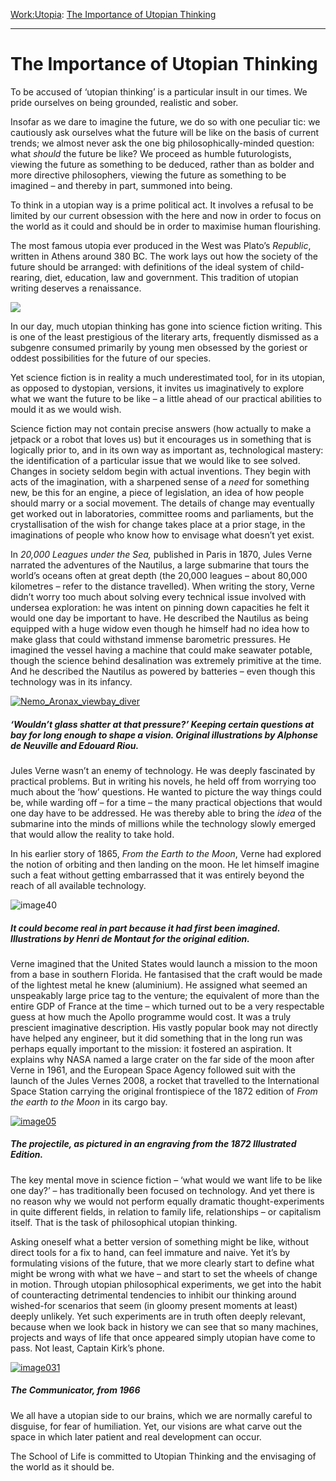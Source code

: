 [Work:](https://www.theschooloflife.com/thebookoflife/category/work/)[Utopia](https://www.theschooloflife.com/thebookoflife/category/work/utopia/): [The Importance of Utopian Thinking](https://www.theschooloflife.com/thebookoflife/16496/)

* * *

# The Importance of Utopian Thinking

To be accused of ‘utopian thinking’ is a particular insult in our times. We pride ourselves on being grounded, realistic and sober.

Insofar as we dare to imagine the future, we do so with one peculiar tic: we cautiously ask ourselves what the future will be like on the basis of current trends; we almost never ask the one big philosophically-minded question: what _should_ the future be like? We proceed as humble futurologists, viewing the future as something to be deduced, rather than as bolder and more directive philosophers, viewing the future as something to be imagined – and thereby in part, summoned into being.

To think in a utopian way is a prime political act. It involves a refusal to be limited by our current obsession with the here and now in order to focus on the world as it could and should be in order to maximise human flourishing.

The most famous utopia ever produced in the West was Plato’s _Republic_, written in Athens around 380 BC. The work lays out how the society of the future should be arranged: with definitions of the ideal system of child-rearing, diet, education, law and government. This tradition of utopian writing deserves a renaissance.

![](https://upload.wikimedia.org/wikipedia/commons/c/c4/Akropolis_by_Leo_von_Klenze.jpg)

In our day, much utopian thinking has gone into science fiction writing. This is one of the least prestigious of the literary arts, frequently dismissed as a subgenre consumed primarily by young men obsessed by the goriest or oddest possibilities for the future of our species.

Yet science fiction is in reality a much underestimated tool, for in its utopian, as opposed to dystopian, versions, it invites us imaginatively to explore what we want the future to be like – a little ahead of our practical abilities to mould it as we would wish.

Science fiction may not contain precise answers (how actually to make a jetpack or a robot that loves us) but it encourages us in something that is logically prior to, and in its own way as important as, technological mastery: the identification of a particular issue that we would like to see solved. Changes in society seldom begin with actual inventions. They begin with acts of the imagination, with a sharpened sense of a _need_ for something new, be this for an engine, a piece of legislation, an idea of how people should marry or a social movement. The details of change may eventually get worked out in laboratories, committee rooms and parliaments, but the crystallisation of the wish for change takes place at a prior stage, in the imaginations of people who know how to envisage what doesn’t yet exist.

In _20,000 Leagues under the Sea,_ published in Paris in 1870, Jules Verne narrated the adventures of the Nautilus, a large submarine that tours the world’s oceans often at great depth (the 20,000 leagues – about 80,000 kilometres – refer to the distance travelled). When writing the story, Verne didn’t worry too much about solving every technical issue involved with undersea exploration: he was intent on pinning down capacities he felt it would one day be important to have. He described the Nautilus as being equipped with a huge widow even though he himself had no idea how to make glass that could withstand immense barometric pressures. He imagined the vessel having a machine that could make seawater potable, though the science behind desalination was extremely primitive at the time. And he described the Nautilus as powered by batteries – even though this technology was in its infancy.

[![Nemo_Aronax_viewbay_diver](https://www.theschooloflife.com/thebookoflife/wp-content/uploads/2015/05/Nemo_Aronax_viewbay_diver.jpg)](http://www.thebookoflife.org/wp-content/uploads/2015/05/Nemo_Aronax_viewbay_diver.jpg)

##### ‘Wouldn’t glass shatter at that pressure?’ Keeping certain questions at bay for long enough to shape a vision. Original illustrations by Alphonse de Neuville and Edouard Riou.

Jules Verne wasn’t an enemy of technology. He was deeply fascinated by practical problems. But in writing his novels, he held off from worrying too much about the ‘how’ questions. He wanted to picture the way things could be, while warding off – for a time – the many practical objections that would one day have to be addressed. He was thereby able to bring the _idea_ of the submarine into the minds of millions while the technology slowly emerged that would allow the reality to take hold.

In his earlier story of 1865, _From the Earth to the Moon_, Verne had explored the notion of orbiting and then landing on the moon. He let himself imagine such a feat without getting embarrassed that it was entirely beyond the reach of all available technology.

![image40](https://www.theschooloflife.com/thebookoflife/wp-content/uploads/2015/05/image40.jpg)

##### It could become real in part because it had first been imagined. Illustrations by Henri de Montaut for the original edition.

Verne imagined that the United States would launch a mission to the moon from a base in southern Florida. He fantasised that the craft would be made of the lightest metal he knew (aluminium). He assigned what seemed an unspeakably large price tag to the venture; the equivalent of more than the entire GDP of France at the time – which turned out to be a very respectable guess at how much the Apollo programme would cost. It was a truly prescient imaginative description. His vastly popular book may not directly have helped any engineer, but it did something that in the long run was perhaps equally important to the mission: it fostered an aspiration. It explains why NASA named a large crater on the far side of the moon after Verne in 1961, and the European Space Agency followed suit with the launch of the Jules Vernes 2008, a rocket that travelled to the International Space Station carrying the original frontispiece of the 1872 edition of _From the earth to the Moon_ in its cargo bay.

[![image05](https://www.theschooloflife.com/thebookoflife/wp-content/uploads/2015/05/image05.png)](http://www.thebookoflife.org/wp-content/uploads/2015/05/image05.png)

##### The projectile, as pictured in an engraving from the 1872 Illustrated Edition.

The key mental move in science fiction – ‘what would we want life to be like one day?’ – has traditionally been focused on technology. And yet there is no reason why we would not perform equally dramatic thought-experiments in quite different fields, in relation to family life, relationships – or capitalism itself. That is the task of philosophical utopian thinking.

Asking oneself what a better version of something might be like, without direct tools for a fix to hand, can feel immature and naive. Yet it’s by formulating visions of the future, that we more clearly start to define what might be wrong with what we have – and start to set the wheels of change in motion. Through utopian philosophical experiments, we get into the habit of counteracting detrimental tendencies to inhibit our thinking around wished-for scenarios that seem (in gloomy present moments at least) deeply unlikely. Yet such experiments are in truth often deeply relevant, because when we look back in history we can see that so many machines, projects and ways of life that once appeared simply utopian have come to pass. Not least, Captain Kirk’s phone.

[![image031](https://www.theschooloflife.com/thebookoflife/wp-content/uploads/2015/05/image0311.jpg)](http://www.thebookoflife.org/wp-content/uploads/2015/05/image0311.jpg)

##### The Communicator, from 1966

We all have a utopian side to our brains, which we are normally careful to disguise, for fear of humiliation. Yet, our visions are what carve out the space in which later patient and real development can occur.

The School of Life is committed to Utopian Thinking and the envisaging of the world as it should be.
